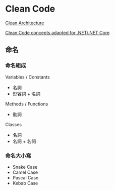 # Clean Code

[Clean Architecture](https://github.com/ardalis/CleanArchitecture)

[Clean Code concepts adapted for .NET/.NET Core](https://github.com/thangchung/clean-code-dotnet)

## 命名

### 命名組成

Variables / Constants

- 名詞
- 形容詞 + 名詞

Methods / Functions

- 動詞

Classes

- 名詞
- 名詞 + 名詞

### 命名大小寫

- Snake Case
- Camel Case
- Pascal Case
- Kebab Case